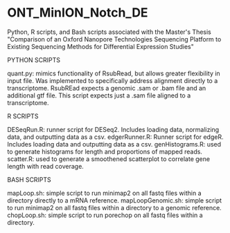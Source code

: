 # ONT_MinION_Notch_DE
Python, R scripts, and Bash scripts associated with the Master's Thesis "Comparison of an Oxford Nanopore Technologies Sequencing Platform to Existing Sequencing Methods for Differential Expression Studies"


PYTHON SCRIPTS

quant.py: mimics functionality of RsubRead, but allows greater flexibility in input file. Was implemented to specifically address alignment directly to a transcriptome. RsubREad expects a genomic .sam or .bam file and an additional gtf file. This script expects just a .sam file aligned to a transcriptome.

R SCRIPTS

DESeqRun.R: runner script for DESeq2. Includes loading data, normalizing data, and outputting data as a csv. 
edgerRunner.R: Runner script for edgeR. Includes loading data and outputting data as a csv. 
genHistograms.R: used to generate histograms for length and proportions of mapped reads.
scatter.R: used to generate a smoothened scatterplot to correlate gene length with read coverage.

BASH SCRIPTS

mapLoop.sh: simple script to run minimap2 on all fastq files within a directory directly to a mRNA reference. 
mapLoopGenomic.sh: simple script to run minimap2 on all fastq files within a directory to a genomic reference. 
chopLoop.sh: simple script to run  porechop on all fastq files within a directory.

